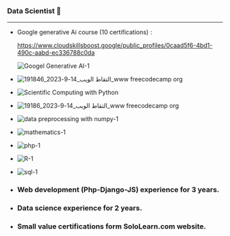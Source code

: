 ### Data Scientist 👋
<hr>
<ul>
<li>
  Google generative Ai course (10 certifications) :
  
https://www.cloudskillsboost.google/public_profiles/0caad5f6-4bd1-490c-aabd-ec336788c0da
  
  ![Googel Generative AI-1](https://github.com/eid-hamada22/eid-hamada22/assets/90055804/64a63485-08cb-4362-b414-1d98f4e3c369)

</li>
  <li>
    
  ![التقاط الويب_14-9-2023_191846_www freecodecamp org](https://github.com/eid-hamada22/eid-hamada22/assets/90055804/30f80476-4430-42f0-b12c-65fd9f3ec556)
</li>

<li>
  
  ![Scientific Computing with Python](https://github.com/eid-hamada22/eid-hamada22/assets/90055804/b5ae5d36-73ec-4959-a55e-274c5ec2e076)

</li>

<li>
  
  ![التقاط الويب_14-9-2023_19186_www freecodecamp org](https://github.com/eid-hamada22/eid-hamada22/assets/90055804/740fa49e-865c-4a35-9275-fbe060e25589)

</li>
<li>
  
![data preprocessing with numpy-1](https://github.com/eid-hamada22/eid-hamada22/assets/90055804/6ad72c92-c912-4808-ae50-d8a2f26e645e)

</li>
<li>
  
  ![mathematics-1](https://github.com/eid-hamada22/eid-hamada22/assets/90055804/d3360b70-b3c5-4907-b80c-5e0e79ba566e)
</li>
<li>
  
  ![php-1](https://github.com/eid-hamada22/eid-hamada22/assets/90055804/ae9f7a1b-9094-40ac-b541-bd8b9485bab6)
</li>
<li>
  
  ![R-1](https://github.com/eid-hamada22/eid-hamada22/assets/90055804/a399424b-3b56-4fce-a87c-af062c142ea8)
</li>
<li>
  
  ![sql-1](https://github.com/eid-hamada22/eid-hamada22/assets/90055804/2e988a08-7b66-4117-a0c4-7d3cfee324b5)
</li>
<li>
  <h3>
  Web development (Php-Django-JS) experience for 3 years.
  </h3>
    
</li>
<li>
  <h3>
  
  Data science experience for 2 years.
  </h3>
  
</li>
<li>
  <h3>
  Small value certifications form SoloLearn.com website.
  </h3>
  
</li>
</ul>
